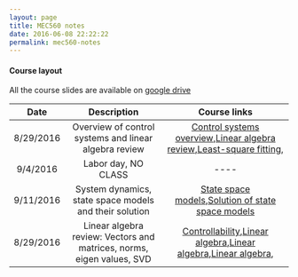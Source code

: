 ```yaml
---
layout: page
title: MEC560 notes
date: 2016-06-08 22:22:22
permalink: mec560-notes
---
```


#### Course layout

All the course slides are available on [google drive](https://drive.google.com/drive/folders/0B51BYOSh3EKQVklRc3QtZy0xUEU?usp=sharing)

| Date     | Description | Course links |
| :----------: | :--------------------------------------: | :--------: | 
|       8/29/2016    |    Overview of control systems and linear algebra review | [Control systems overview](2016/08/29/Control_Systems_Overview/),[Linear algebra review](2016/08/29/LinAlg_Review_Mbook/),[Least-square fitting](2016/08/29/Least_SQ_Fitting/),                 | 
|        9/4/2016   |  Labor day, NO CLASS                      |    ----           |
|       9/11/2016    |    System dynamics, state space models and their solution | [State space models](2016/09/11/Solution_Systems_State_Space/),[Solution of state space models](2016/09/11/Solution_Systems_State_Space/)| 
|      8/29/2016    |    Linear algebra review: Vectors and matrices, norms, eigen values, SVD  | [Controllability](google.com),[Linear algebra](google.com),[Linear algebra](google.com),[Linear algebra](google.com),                 | 




